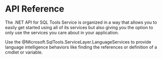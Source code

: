 # API Reference

The .NET API for SQL Tools Service is organized in a way that allows
you to easily get started using all of its services but also giving you the
option to only use the services you care about in your application.

Use the @Microsoft.SqlTools.ServiceLayer.LanguageServices to provide language
intelligence behaviors like finding the references or definition of a cmdlet or variable.
